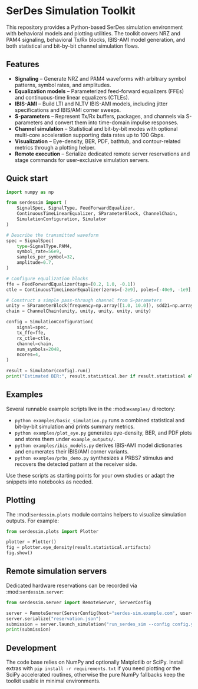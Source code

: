# SerDes Simulation Toolkit

This repository provides a Python-based SerDes simulation environment with
behavioral models and plotting utilities. The toolkit covers NRZ and PAM4
signaling, behavioral Tx/Rx blocks, IBIS-AMI model generation, and both
statistical and bit-by-bit channel simulation flows.

## Features

- **Signaling** – Generate NRZ and PAM4 waveforms with arbitrary symbol
  patterns, symbol rates, and amplitudes.
- **Equalization models** – Parameterized feed-forward equalizers (FFEs) and
  continuous-time linear equalizers (CTLEs).
- **IBIS-AMI** – Build LTI and NLTV IBIS-AMI models, including jitter
  specifications and IBIS/AMI corner sweeps.
- **S-parameters** – Represent Tx/Rx buffers, packages, and channels via
  S-parameters and convert them into time-domain impulse responses.
- **Channel simulation** – Statistical and bit-by-bit modes with optional
  multi-core acceleration supporting data rates up to 100 Gbps.
- **Visualization** – Eye-density, BER, PDF, bathtub, and contour-related
  metrics through a plotting helper.
- **Remote execution** – Serialize dedicated remote server reservations and
  stage commands for user-exclusive simulation servers.

## Quick start

```python
import numpy as np

from serdessim import (
    SignalSpec, SignalType, FeedForwardEqualizer,
    ContinuousTimeLinearEqualizer, SParameterBlock, ChannelChain,
    SimulationConfiguration, Simulator
)

# Describe the transmitted waveform
spec = SignalSpec(
    type=SignalType.PAM4,
    symbol_rate=56e9,
    samples_per_symbol=32,
    amplitude=0.7,
)

# Configure equalization blocks
ffe = FeedForwardEqualizer(taps=[0.2, 1.0, -0.1])
ctle = ContinuousTimeLinearEqualizer(zeros=[-2e9], poles=[-40e9, -1e9], dc_gain=1.2)

# Construct a simple pass-through channel from S-parameters
unity = SParameterBlock(frequency=np.array([1.0, 10.0]), sdd21=np.array([1.0, 1.0]))
chain = ChannelChain(unity, unity, unity, unity, unity)

config = SimulationConfiguration(
    signal=spec,
    tx_ffe=ffe,
    rx_ctle=ctle,
    channel=chain,
    num_symbols=2048,
    ncores=4,
)

result = Simulator(config).run()
print("Estimated BER:", result.statistical.ber if result.statistical else "n/a")
```

## Examples

Several runnable example scripts live in the :mod:`examples/` directory:

- `python examples/basic_simulation.py` runs a combined statistical and
  bit-by-bit simulation and prints summary metrics.
- `python examples/plot_eye.py` generates eye-density, BER, and PDF plots and
  stores them under `example_outputs/`.
- `python examples/ibis_models.py` derives IBIS-AMI model dictionaries and
  enumerates their IBIS/AMI corner variants.
- `python examples/prbs_demo.py` synthesizes a PRBS7 stimulus and recovers the
  detected pattern at the receiver side.

Use these scripts as starting points for your own studies or adapt the
snippets into notebooks as needed.

## Plotting

The :mod:`serdessim.plots` module contains helpers to visualize simulation
outputs. For example:

```python
from serdessim.plots import Plotter

plotter = Plotter()
fig = plotter.eye_density(result.statistical.artifacts)
fig.show()
```

## Remote simulation servers

Dedicated hardware reservations can be recorded via :mod:`serdessim.server`:

```python
from serdessim.server import RemoteServer, ServerConfig

server = RemoteServer(ServerConfig(host="serdes-sim.example.com", user="alice"))
server.serialize("reservation.json")
submission = server.launch_simulation("run_serdes_sim --config config.yaml")
print(submission)
```

## Development

The code base relies on NumPy and optionally Matplotlib or SciPy. Install
extras with `pip install -r requirements.txt` if you need plotting or the SciPy
accelerated routines, otherwise the pure NumPy fallbacks keep the toolkit
usable in minimal environments.
